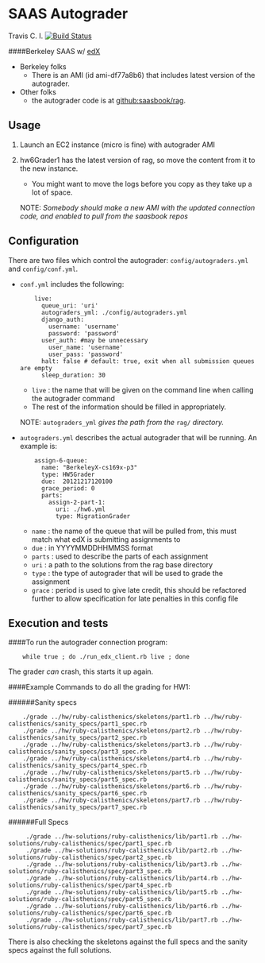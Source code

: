 SAAS Autograder
==============

Travis C. I. [![Build Status](https://travis-ci.org/saasbook/rag.png)](https://travis-ci.org/saasbook/rag)


####Berkeley SAAS  w/ [edX](https://www.edx.org/)

* Berkeley folks
  * There is an AMI (id ami-df77a8b6) that includes latest version of the autograder.
* Other folks
  * the autograder code is at [github:saasbook/rag](https://github.com/saasbook/rag).

Usage
--------------------

1. Launch an EC2 instance (micro is fine) with autograder AMI

2. hw6Grader1 has the latest version of rag, so move the content from it to the new instance.
   * You might want to move the logs before you copy as they take up a lot of space.

    NOTE: <i>Somebody should make a new AMI with the updated connection code, and enabled to pull from the saasbook repos</i>

Configuration
------------------------

There are two files which control the autograder: ```config/autograders.yml``` and  ```config/conf.yml```.

* ```conf.yml``` includes the following:

          live:
            queue_uri: 'uri'
            autograders_yml: ./config/autograders.yml
            django_auth:
              username: 'username'
              password: 'password'
            user_auth: #may be unnecessary
              user_name: 'username'
              user_pass: 'password'
            halt: false # default: true, exit when all submission queues are empty
            sleep_duration: 30

     * ```live``` : the name that will be given on the command line when calling the autograder command
     * The rest of the information should be filled in appropriately.

  NOTE: ```autograders_yml``` _gives the path from the_ ```rag/``` _directory._


* ```autograders.yml``` describes the actual autograder that will be running. An example is:

          assign-6-queue:
            name: "BerkeleyX-cs169x-p3"
            type: HW5Grader
            due:  20121217120100
            grace_period: 0
            parts:
              assign-2-part-1:
                uri: ./hw6.yml
                type: MigrationGrader

    * ```name``` : the name of the queue that will be pulled from, this must match what edX is submitting assignments to
    * ```due``` : in YYYYMMDDHHMMSS format
    * ```parts``` : used to describe the parts of each assignment
    * ```uri``` : a path to the solutions from the rag base directory
    * ```type``` : the type of autograder that will be used to grade the assignment
    * ```grace``` : period is used to give late credit, this should be refactored further to allow specification for late penalties in this config file

Execution and tests
--------------------------------

####To run the autograder connection program:

        while true ; do ./run_edx_client.rb live ; done

   The grader *can* crash, this starts it up again.


####Example Commands to do all the grading for HW1:

######Sanity specs

        ./grade ../hw/ruby-calisthenics/skeletons/part1.rb ../hw/ruby-calisthenics/sanity_specs/part1_spec.rb
        ./grade ../hw/ruby-calisthenics/skeletons/part2.rb ../hw/ruby-calisthenics/sanity_specs/part2_spec.rb
        ./grade ../hw/ruby-calisthenics/skeletons/part3.rb ../hw/ruby-calisthenics/sanity_specs/part3_spec.rb
        ./grade ../hw/ruby-calisthenics/skeletons/part4.rb ../hw/ruby-calisthenics/sanity_specs/part4_spec.rb
        ./grade ../hw/ruby-calisthenics/skeletons/part5.rb ../hw/ruby-calisthenics/sanity_specs/part5_spec.rb
        ./grade ../hw/ruby-calisthenics/skeletons/part6.rb ../hw/ruby-calisthenics/sanity_specs/part6_spec.rb
        ./grade ../hw/ruby-calisthenics/skeletons/part7.rb ../hw/ruby-calisthenics/sanity_specs/part7_spec.rb

######Full Specs

         ./grade ../hw-solutions/ruby-calisthenics/lib/part1.rb ../hw-solutions/ruby-calisthenics/spec/part1_spec.rb
         ./grade ../hw-solutions/ruby-calisthenics/lib/part2.rb ../hw-solutions/ruby-calisthenics/spec/part2_spec.rb
         ./grade ../hw-solutions/ruby-calisthenics/lib/part3.rb ../hw-solutions/ruby-calisthenics/spec/part3_spec.rb
         ./grade ../hw-solutions/ruby-calisthenics/lib/part4.rb ../hw-solutions/ruby-calisthenics/spec/part4_spec.rb
         ./grade ../hw-solutions/ruby-calisthenics/lib/part5.rb ../hw-solutions/ruby-calisthenics/spec/part5_spec.rb
         ./grade ../hw-solutions/ruby-calisthenics/lib/part6.rb ../hw-solutions/ruby-calisthenics/spec/part6_spec.rb
         ./grade ../hw-solutions/ruby-calisthenics/lib/part7.rb ../hw-solutions/ruby-calisthenics/spec/part7_spec.rb

There is also checking the skeletons against the full specs and the sanity specs against the full solutions.


